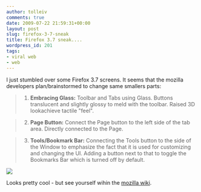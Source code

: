 ```yaml
---
author: tolleiv
comments: true
date: 2009-07-22 21:59:31+00:00
layout: post
slug: firefox-3-7-sneak
title: Firefox 3.7 sneak....
wordpress_id: 201
tags:
- viral web
- web
---
```


I just stumbled over some Firefox 3.7 screens. It seems that the mozilla developers plan/brainstormed to change same smallers parts:





> 
	
>   1. **Embracing Glass:** Toolbar and Tabs using Glass. Buttons translucent and slightly glossy to meld with the toolbar. Raised 3D lookachieve tactile "feel".
> 
	
>   2. **Page Button:** Connect the Page button to the left side of the tab area. Directly connected to the Page.
> 
	
>   3. **Tools/Bookmark Bar:** Connecting the Tools button to the side of the Window to emphasize the fact that it is used for customizing and changing the UI. Adding a button next to that to toggle the Bookmarks Bar which is turned off by default.
> 






![](https://wiki.mozilla.org/images/d/d4/Mockup-Vista-001.png)



Looks pretty cool - but see yourself wihin the [mozilla wiki](https://wiki.mozilla.org/Firefox/3.7_Windows_Theme_Mockups).
